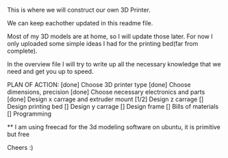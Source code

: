 This is where we will construct our own 3D Printer.

We can keep eachother updated in this readme file. 

Most of my 3D models are at home, so I will update those later. For now I only 
uploaded some simple ideas I had for the printing bed(far from complete). 

In the overview file I will try to write up all the necessary knowledge that we need
and get you up to speed.

PLAN OF ACTION:
[done]		Choose 3D printer type
[done]		Choose dimensions, precision
[done]		Choose necessary electronics and parts
[done]		Design x carrage and extruder mount
[1/2]		Design z carrage
[]			Design printing bed
[]			Design y carrage
[]			Design frame
[]			Bills of materials
[]			Programming


** I am using freecad for the 3d modeling software on ubuntu, it is primitive but free



 Cheers  :)